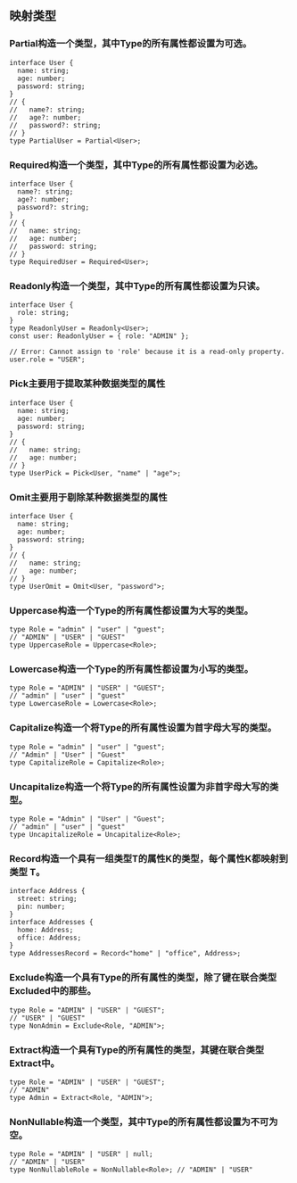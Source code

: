 ## 映射类型
### Partial构造一个类型，其中Type的所有属性都设置为可选。
```
interface User {
  name: string;
  age: number;
  password: string;
}
// {
//   name?: string;
//   age?: number;
//   password?: string;
// }
type PartialUser = Partial<User>;
```
### Required构造一个类型，其中Type的所有属性都设置为必选。
```
interface User {
  name?: string;
  age?: number;
  password?: string;
}
// {
//   name: string;
//   age: number;
//   password: string;
// }
type RequiredUser = Required<User>;
```
### Readonly构造一个类型，其中Type的所有属性都设置为只读。
```
interface User {
  role: string;
}
type ReadonlyUser = Readonly<User>;
const user: ReadonlyUser = { role: "ADMIN" };

// Error: Cannot assign to 'role' because it is a read-only property.
user.role = "USER"; 
```
### Pick主要用于提取某种数据类型的属性
```
interface User {
  name: string;
  age: number;
  password: string;
}
// {
//   name: string;
//   age: number;
// }
type UserPick = Pick<User, "name" | "age">;
```
### Omit主要用于剔除某种数据类型的属性
```
interface User {
  name: string;
  age: number;
  password: string;
}
// {
//   name: string;
//   age: number;
// }
type UserOmit = Omit<User, "password">;
```
### Uppercase构造一个Type的所有属性都设置为大写的类型。
```
type Role = "admin" | "user" | "guest";
// "ADMIN" | "USER" | "GUEST"
type UppercaseRole = Uppercase<Role>;
```
### Lowercase构造一个Type的所有属性都设置为小写的类型。
```
type Role = "ADMIN" | "USER" | "GUEST";
// "admin" | "user" | "guest"
type LowercaseRole = Lowercase<Role>;
```
### Capitalize构造一个将Type的所有属性设置为首字母大写的类型。
```
type Role = "admin" | "user" | "guest";
// "Admin" | "User" | "Guest"
type CapitalizeRole = Capitalize<Role>;
```
### Uncapitalize构造一个将Type的所有属性设置为非首字母大写的类型。
```
type Role = "Admin" | "User" | "Guest";
// "admin" | "user" | "guest"
type UncapitalizeRole = Uncapitalize<Role>; 
```
### Record构造一个具有一组类型T的属性K的类型，每个属性K都映射到类型 T。
```
interface Address {
  street: string;
  pin: number;
}
interface Addresses {
  home: Address;
  office: Address;
}
type AddressesRecord = Record<"home" | "office", Address>;
```
### Exclude构造一个具有Type的所有属性的类型，除了键在联合类型Excluded中的那些。
```
type Role = "ADMIN" | "USER" | "GUEST";
// "USER" | "GUEST"
type NonAdmin = Exclude<Role, "ADMIN">;
```
### Extract构造一个具有Type的所有属性的类型，其键在联合类型Extract中。
```
type Role = "ADMIN" | "USER" | "GUEST";
// "ADMIN"
type Admin = Extract<Role, "ADMIN">;
```
### NonNullable构造一个类型，其中Type的所有属性都设置为不可为空。
```
type Role = "ADMIN" | "USER" | null;
// "ADMIN" | "USER"
type NonNullableRole = NonNullable<Role>; // "ADMIN" | "USER"
```